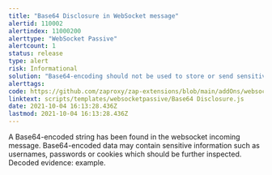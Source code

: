 ```yaml
---
title: "Base64 Disclosure in WebSocket message"
alertid: 110002
alertindex: 11000200
alerttype: "WebSocket Passive"
alertcount: 1
status: release
type: alert
risk: Informational
solution: "Base64-encoding should not be used to store or send sensitive information."
alerttags: 
code: https://github.com/zaproxy/zap-extensions/blob/main/addOns/websocket/src/main/zapHomeFiles/scripts/templates/websocketpassive/Base64%20Disclosure.js
linktext: scripts/templates/websocketpassive/Base64 Disclosure.js
date: 2021-10-04 16:13:28.436Z
lastmod: 2021-10-04 16:13:28.436Z
---
```

A Base64-encoded string has been found in the websocket incoming message. Base64-encoded data may contain sensitive information such as usernames, passwords or cookies which should be further inspected. Decoded evidence: example.
